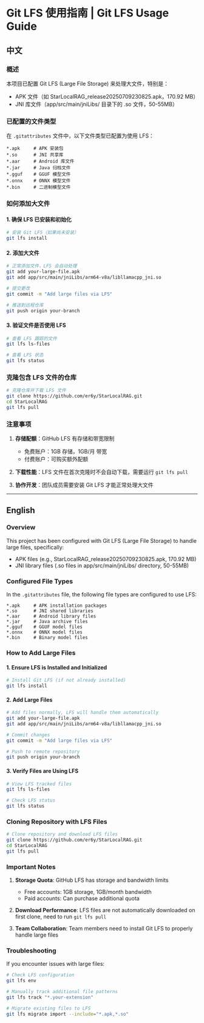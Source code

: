# Git LFS 使用指南 | Git LFS Usage Guide

## 中文

### 概述

本项目已配置 Git LFS (Large File Storage) 来处理大文件，特别是：
- APK 文件（如 StarLocalRAG_release20250709230825.apk，170.92 MB）
- JNI 库文件（app/src/main/jniLibs/ 目录下的 .so 文件，50-55MB）

### 已配置的文件类型

在 `.gitattributes` 文件中，以下文件类型已配置为使用 LFS：

```
*.apk     # APK 安装包
*.so      # JNI 共享库
*.aar     # Android 库文件
*.jar     # Java 归档文件
*.gguf    # GGUF 模型文件
*.onnx    # ONNX 模型文件
*.bin     # 二进制模型文件
```

### 如何添加大文件

#### 1. 确保 LFS 已安装和初始化
```bash
# 安装 Git LFS（如果尚未安装）
git lfs install
```

#### 2. 添加大文件
```bash
# 正常添加文件，LFS 会自动处理
git add your-large-file.apk
git add app/src/main/jniLibs/arm64-v8a/libllamacpp_jni.so

# 提交更改
git commit -m "Add large files via LFS"

# 推送到远程仓库
git push origin your-branch
```

#### 3. 验证文件是否使用 LFS
```bash
# 查看 LFS 跟踪的文件
git lfs ls-files

# 查看 LFS 状态
git lfs status
```

### 克隆包含 LFS 文件的仓库

```bash
# 克隆仓库并下载 LFS 文件
git clone https://github.com/er6y/StarLocalRAG.git
cd StarLocalRAG
git lfs pull
```

### 注意事项

1. **存储配额**：GitHub LFS 有存储和带宽限制
   - 免费账户：1GB 存储，1GB/月 带宽
   - 付费账户：可购买额外配额

2. **下载性能**：LFS 文件在首次克隆时不会自动下载，需要运行 `git lfs pull`

3. **协作开发**：团队成员需要安装 Git LFS 才能正常处理大文件

---

## English

### Overview

This project has been configured with Git LFS (Large File Storage) to handle large files, specifically:
- APK files (e.g., StarLocalRAG_release20250709230825.apk, 170.92 MB)
- JNI library files (.so files in app/src/main/jniLibs/ directory, 50-55MB)

### Configured File Types

In the `.gitattributes` file, the following file types are configured to use LFS:

```
*.apk     # APK installation packages
*.so      # JNI shared libraries
*.aar     # Android library files
*.jar     # Java archive files
*.gguf    # GGUF model files
*.onnx    # ONNX model files
*.bin     # Binary model files
```

### How to Add Large Files

#### 1. Ensure LFS is Installed and Initialized
```bash
# Install Git LFS (if not already installed)
git lfs install
```

#### 2. Add Large Files
```bash
# Add files normally, LFS will handle them automatically
git add your-large-file.apk
git add app/src/main/jniLibs/arm64-v8a/libllamacpp_jni.so

# Commit changes
git commit -m "Add large files via LFS"

# Push to remote repository
git push origin your-branch
```

#### 3. Verify Files are Using LFS
```bash
# View LFS tracked files
git lfs ls-files

# Check LFS status
git lfs status
```

### Cloning Repository with LFS Files

```bash
# Clone repository and download LFS files
git clone https://github.com/er6y/StarLocalRAG.git
cd StarLocalRAG
git lfs pull
```

### Important Notes

1. **Storage Quota**: GitHub LFS has storage and bandwidth limits
   - Free accounts: 1GB storage, 1GB/month bandwidth
   - Paid accounts: Can purchase additional quota

2. **Download Performance**: LFS files are not automatically downloaded on first clone, need to run `git lfs pull`

3. **Team Collaboration**: Team members need to install Git LFS to properly handle large files

### Troubleshooting

If you encounter issues with large files:

```bash
# Check LFS configuration
git lfs env

# Manually track additional file patterns
git lfs track "*.your-extension"

# Migrate existing files to LFS
git lfs migrate import --include="*.apk,*.so"
```